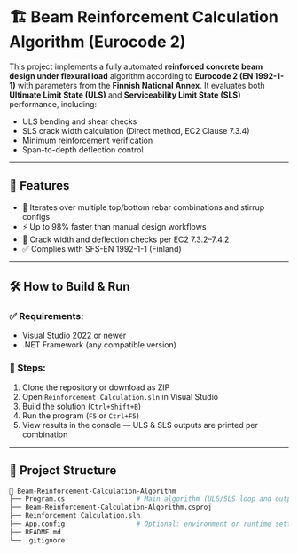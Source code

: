 # 🏗️ Beam Reinforcement Calculation Algorithm (Eurocode 2)

This project implements a fully automated **reinforced concrete beam design under flexural load** algorithm according to **Eurocode 2 (EN 1992-1-1)** with parameters from the **Finnish National Annex**. It evaluates both **Ultimate Limit State (ULS)** and **Serviceability Limit State (SLS)** performance, including:

- ULS bending and shear checks  
- SLS crack width calculation (Direct method, EC2 Clause 7.3.4)  
- Minimum reinforcement verification  
- Span-to-depth deflection control  

---

## 🚀 Features

- 🔁 Iterates over multiple top/bottom rebar combinations and stirrup configs  
- ⚡ Up to 98% faster than manual design workflows  
- 📐 Crack width and deflection checks per EC2 7.3.2–7.4.2  
- ✅ Complies with SFS-EN 1992-1-1 (Finland)  

---

## 🛠️ How to Build & Run

### ✅ Requirements:
- Visual Studio 2022 or newer  
- .NET Framework (any compatible version)  

### 🔧 Steps:
1. Clone the repository or download as ZIP  
2. Open `Reinforcement Calculation.sln` in Visual Studio  
3. Build the solution (`Ctrl+Shift+B`)  
4. Run the program (`F5` or `Ctrl+F5`)  
5. View results in the console — ULS & SLS outputs are printed per combination

---

## 📂 Project Structure

```bash
📁 Beam-Reinforcement-Calculation-Algorithm
├── Program.cs                  # Main algorithm (ULS/SLS loop and output)
├── Beam-Reinforcement-Calculation-Algorithm.csproj
├── Reinforcement Calculation.sln
├── App.config                  # Optional: environment or runtime settings
├── README.md
└── .gitignore

